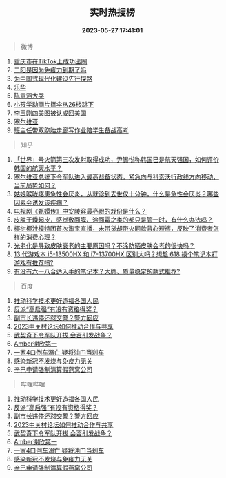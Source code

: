 <div align="center"><h2>实时热搜榜</h2><h4>2023-05-27 17:41:01</h4></div>

> 微博  

1. [重庆市在TikTok上成功出圈](https://s.weibo.com/weibo?q=%E9%87%8D%E5%BA%86%E5%B8%82%E5%9C%A8TikTok%E4%B8%8A%E6%88%90%E5%8A%9F%E5%87%BA%E5%9C%88&t=31&band_rank=1&Refer=top)<br />
2. [二阳是因为免疫力到期了吗](https://s.weibo.com/weibo?q=%23%E4%BA%8C%E9%98%B3%E6%98%AF%E5%9B%A0%E4%B8%BA%E5%85%8D%E7%96%AB%E5%8A%9B%E5%88%B0%E6%9C%9F%E4%BA%86%E5%90%97%23&t=31&band_rank=2&Refer=top)<br />
3. [为中国式现代化建设先行探路](https://s.weibo.com/weibo?q=%23%E4%B8%BA%E4%B8%AD%E5%9B%BD%E5%BC%8F%E7%8E%B0%E4%BB%A3%E5%8C%96%E5%BB%BA%E8%AE%BE%E5%85%88%E8%A1%8C%E6%8E%A2%E8%B7%AF%23&t=31&band_rank=3&Refer=top)<br />
4. [乐华](https://s.weibo.com/weibo?q=%E4%B9%90%E5%8D%8E&t=31&band_rank=4&Refer=top)<br />
5. [陈意涵大哭](https://s.weibo.com/weibo?q=%E9%99%88%E6%84%8F%E6%B6%B5%E5%A4%A7%E5%93%AD&t=31&band_rank=5&Refer=top)<br />
6. [小孩学动画片撑伞从26楼跳下](https://s.weibo.com/weibo?q=%23%E5%B0%8F%E5%AD%A9%E5%AD%A6%E5%8A%A8%E7%94%BB%E7%89%87%E6%92%91%E4%BC%9E%E4%BB%8E26%E6%A5%BC%E8%B7%B3%E4%B8%8B%23&t=31&band_rank=6&Refer=top)<br />
7. [李玉刚四美图被认成回美国](https://s.weibo.com/weibo?q=%23%E6%9D%8E%E7%8E%89%E5%88%9A%E5%9B%9B%E7%BE%8E%E5%9B%BE%E8%A2%AB%E8%AE%A4%E6%88%90%E5%9B%9E%E7%BE%8E%E5%9B%BD%23&t=31&band_rank=7&Refer=top)<br />
8. [塞尔维亚](https://s.weibo.com/weibo?q=%23%E5%A1%9E%E5%B0%94%E7%BB%B4%E4%BA%9A%23&t=31&band_rank=8&Refer=top)<br />
9. [班主任带双胞胎走廊写作业陪学生备战高考](https://s.weibo.com/weibo?q=%23%E7%8F%AD%E4%B8%BB%E4%BB%BB%E5%B8%A6%E5%8F%8C%E8%83%9E%E8%83%8E%E8%B5%B0%E5%BB%8A%E5%86%99%E4%BD%9C%E4%B8%9A%E9%99%AA%E5%AD%A6%E7%94%9F%E5%A4%87%E6%88%98%E9%AB%98%E8%80%83%23&t=31&band_rank=9&Refer=top)<br />

> 知乎  

1. [「世界」号火箭第三次发射取得成功，尹锡悦称韩国已是航天强国，如何评价韩国的航天水平？](https://www.zhihu.com/question/603113520)<br />
2. [塞尔维亚总统下令军队进入最高战备状态，紧急向与科索沃行政线方向移动，当前局势如何？](https://www.zhihu.com/question/603207069)<br />
3. [姑娘喉咙疼患急性会厌炎，从就诊到去世仅十分钟，什么是急性会厌炎？哪些因素会诱发该疾病？](https://www.zhihu.com/question/603275623)<br />
4. [电视剧《甄嬛传》中安陵容最亮眼的戏份是什么？](https://www.zhihu.com/question/599969947)<br />
5. [皮肤干燥起皮，感觉敷面膜、涂面霜之类的都只是管一时，有什么办法吗？](https://www.zhihu.com/question/592537950)<br />
6. [椰树椰汁模特团首次淘宝直播，未带货却带火同款背心短裤，反映了消费者怎样的消费心理？](https://www.zhihu.com/question/603161031)<br />
7. [光老化是导致皮肤衰老的主要原因吗？不涂防晒皮肤会老的很快吗？](https://www.zhihu.com/question/596532821)<br />
8. [13 代游戏本 i5-13500HX 和 i7-13700HX 区别大吗？想趁 618 换个笔记本打游戏有推荐吗?](https://www.zhihu.com/question/599286904)<br />
9. [有没有六一八合适入手的笔记本？大牌、质量稳定的款式推荐?](https://www.zhihu.com/question/599293486)<br />

> 百度  

1. [推动科学技术更好造福各国人民](https://www.baidu.com/s?wd=%E6%8E%A8%E5%8A%A8%E7%A7%91%E5%AD%A6%E6%8A%80%E6%9C%AF%E6%9B%B4%E5%A5%BD%E9%80%A0%E7%A6%8F%E5%90%84%E5%9B%BD%E4%BA%BA%E6%B0%91&sa=fyb_news&rsv_dl=fyb_news)<br />
2. [反派“高启强”有没有资格得奖？](https://www.baidu.com/s?wd=%E5%8F%8D%E6%B4%BE%E2%80%9C%E9%AB%98%E5%90%AF%E5%BC%BA%E2%80%9D%E6%9C%89%E6%B2%A1%E6%9C%89%E8%B5%84%E6%A0%BC%E5%BE%97%E5%A5%96%EF%BC%9F&sa=fyb_news&rsv_dl=fyb_news)<br />
3. [副市长违停还怼交警？警方回应](https://www.baidu.com/s?wd=%E5%89%AF%E5%B8%82%E9%95%BF%E8%BF%9D%E5%81%9C%E8%BF%98%E6%80%BC%E4%BA%A4%E8%AD%A6%EF%BC%9F%E8%AD%A6%E6%96%B9%E5%9B%9E%E5%BA%94&sa=fyb_news&rsv_dl=fyb_news)<br />
4. [2023中关村论坛如何推动合作与共享](https://www.baidu.com/s?wd=2023%E4%B8%AD%E5%85%B3%E6%9D%91%E8%AE%BA%E5%9D%9B%E5%A6%82%E4%BD%95%E6%8E%A8%E5%8A%A8%E5%90%88%E4%BD%9C%E4%B8%8E%E5%85%B1%E4%BA%AB&sa=fyb_news&rsv_dl=fyb_news)<br />
5. [武契奇下令军队开拔 会否引发战争？](https://www.baidu.com/s?wd=%E6%AD%A6%E5%A5%91%E5%A5%87%E4%B8%8B%E4%BB%A4%E5%86%9B%E9%98%9F%E5%BC%80%E6%8B%94+%E4%BC%9A%E5%90%A6%E5%BC%95%E5%8F%91%E6%88%98%E4%BA%89%EF%BC%9F&sa=fyb_news&rsv_dl=fyb_news)<br />
6. [Amber谢欣第一](https://www.baidu.com/s?wd=Amber%E8%B0%A2%E6%AC%A3%E7%AC%AC%E4%B8%80&sa=fyb_news&rsv_dl=fyb_news)<br />
7. [一家4口倒车溺亡 疑将油门当刹车](https://www.baidu.com/s?wd=%E4%B8%80%E5%AE%B64%E5%8F%A3%E5%80%92%E8%BD%A6%E6%BA%BA%E4%BA%A1+%E7%96%91%E5%B0%86%E6%B2%B9%E9%97%A8%E5%BD%93%E5%88%B9%E8%BD%A6&sa=fyb_news&rsv_dl=fyb_news)<br />
8. [感染新冠不发烧与免疫力无关](https://www.baidu.com/s?wd=%E6%84%9F%E6%9F%93%E6%96%B0%E5%86%A0%E4%B8%8D%E5%8F%91%E7%83%A7%E4%B8%8E%E5%85%8D%E7%96%AB%E5%8A%9B%E6%97%A0%E5%85%B3&sa=fyb_news&rsv_dl=fyb_news)<br />
9. [辛巴申请强制清算假燕窝公司](https://www.baidu.com/s?wd=%E8%BE%9B%E5%B7%B4%E7%94%B3%E8%AF%B7%E5%BC%BA%E5%88%B6%E6%B8%85%E7%AE%97%E5%81%87%E7%87%95%E7%AA%9D%E5%85%AC%E5%8F%B8&sa=fyb_news&rsv_dl=fyb_news)<br />

> 哔哩哔哩  

1. [推动科学技术更好造福各国人民](https://www.baidu.com/s?wd=%E6%8E%A8%E5%8A%A8%E7%A7%91%E5%AD%A6%E6%8A%80%E6%9C%AF%E6%9B%B4%E5%A5%BD%E9%80%A0%E7%A6%8F%E5%90%84%E5%9B%BD%E4%BA%BA%E6%B0%91&sa=fyb_news&rsv_dl=fyb_news)<br />
2. [反派“高启强”有没有资格得奖？](https://www.baidu.com/s?wd=%E5%8F%8D%E6%B4%BE%E2%80%9C%E9%AB%98%E5%90%AF%E5%BC%BA%E2%80%9D%E6%9C%89%E6%B2%A1%E6%9C%89%E8%B5%84%E6%A0%BC%E5%BE%97%E5%A5%96%EF%BC%9F&sa=fyb_news&rsv_dl=fyb_news)<br />
3. [副市长违停还怼交警？警方回应](https://www.baidu.com/s?wd=%E5%89%AF%E5%B8%82%E9%95%BF%E8%BF%9D%E5%81%9C%E8%BF%98%E6%80%BC%E4%BA%A4%E8%AD%A6%EF%BC%9F%E8%AD%A6%E6%96%B9%E5%9B%9E%E5%BA%94&sa=fyb_news&rsv_dl=fyb_news)<br />
4. [2023中关村论坛如何推动合作与共享](https://www.baidu.com/s?wd=2023%E4%B8%AD%E5%85%B3%E6%9D%91%E8%AE%BA%E5%9D%9B%E5%A6%82%E4%BD%95%E6%8E%A8%E5%8A%A8%E5%90%88%E4%BD%9C%E4%B8%8E%E5%85%B1%E4%BA%AB&sa=fyb_news&rsv_dl=fyb_news)<br />
5. [武契奇下令军队开拔 会否引发战争？](https://www.baidu.com/s?wd=%E6%AD%A6%E5%A5%91%E5%A5%87%E4%B8%8B%E4%BB%A4%E5%86%9B%E9%98%9F%E5%BC%80%E6%8B%94+%E4%BC%9A%E5%90%A6%E5%BC%95%E5%8F%91%E6%88%98%E4%BA%89%EF%BC%9F&sa=fyb_news&rsv_dl=fyb_news)<br />
6. [Amber谢欣第一](https://www.baidu.com/s?wd=Amber%E8%B0%A2%E6%AC%A3%E7%AC%AC%E4%B8%80&sa=fyb_news&rsv_dl=fyb_news)<br />
7. [一家4口倒车溺亡 疑将油门当刹车](https://www.baidu.com/s?wd=%E4%B8%80%E5%AE%B64%E5%8F%A3%E5%80%92%E8%BD%A6%E6%BA%BA%E4%BA%A1+%E7%96%91%E5%B0%86%E6%B2%B9%E9%97%A8%E5%BD%93%E5%88%B9%E8%BD%A6&sa=fyb_news&rsv_dl=fyb_news)<br />
8. [感染新冠不发烧与免疫力无关](https://www.baidu.com/s?wd=%E6%84%9F%E6%9F%93%E6%96%B0%E5%86%A0%E4%B8%8D%E5%8F%91%E7%83%A7%E4%B8%8E%E5%85%8D%E7%96%AB%E5%8A%9B%E6%97%A0%E5%85%B3&sa=fyb_news&rsv_dl=fyb_news)<br />
9. [辛巴申请强制清算假燕窝公司](https://www.baidu.com/s?wd=%E8%BE%9B%E5%B7%B4%E7%94%B3%E8%AF%B7%E5%BC%BA%E5%88%B6%E6%B8%85%E7%AE%97%E5%81%87%E7%87%95%E7%AA%9D%E5%85%AC%E5%8F%B8&sa=fyb_news&rsv_dl=fyb_news)<br />
